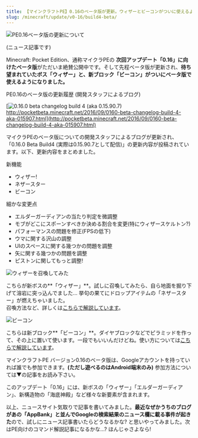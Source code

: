 ```yaml
---
title: 【マインクラフトPE】0.16のベータ版が更新。ウィザーとビーコンがついに使えるようになった
slug: /minecraft/update/v0-16/build4-beta/
---
```


![PE0.16ベータ版の更新について](https://cdn-ak.f.st-hatena.com/images/fotolife/s/sasigume/20210208/20210208111433.png)

(ニュース記事です)

Minecraft: Pocket Edition、通称マイクラPEの **次回アップデート「0.16」に向けたベータ版**がただいま絶賛公開中です。そして先程ベータ版が更新され、**待ち望まれていたボス「ウィザー」と、新ブロック「ビーコン」がついにベータ版で使えるようになりました。**

PE0.16のベータ版の更新履歴 (開発スタッフによるブログ)

[![0.16.0 beta changelog build 4 (aka 0.15.90.7)](https://cdn-ak.f.st-hatena.com/images/fotolife/s/sasigume/20210208/20210208112109.png)  
http://pocketbeta.minecraft.net/2016/09/0160-beta-changelog-build-4-aka-015907.html](http://pocketbeta.minecraft.net/2016/09/0160-beta-changelog-build-4-aka-015907.html)

マイクラPEのベータ版についての開発スタッフによるブログが更新され、「0.16.0 Beta Build4 (実際は0.15.90.7として配信)」の更新内容が投稿されています。以下、更新内容をまとめました。

新機能

*   ウィザー!
*   ネザースター
*   ビーコン

細かな変更点

*   エルダーガーディアンの当たり判定を微調整
*   モブがどこにスポーンすべきか決める割合を変更(特にウィザースケルトン?)
*   パフォーマンスの問題を修正(FPSの低下)
*   ウマに関する沢山の調整
*   UIのスペースに関する幾つかの問題を調整
*   矢に関する幾つかの問題を調整
*   ピストンに関してもっと調整!

![ウィザーを召喚してみた](https://cdn-ak.f.st-hatena.com/images/fotolife/s/sasigume/20210208/20210208112103.png)

こちらが新ボスの**「ウィザー」**。試しに召喚してみたら、自ら地面を掘り下げて溶岩に突っ込んでました… 挙句の果てにドロップアイテムの「ネザースター」が燃えちゃいました。  
召喚方法など、詳しくは[こちらで解説しています](/minecraft/update/v0-16/v0/#wither)。

![ビーコン](https://cdn-ak.f.st-hatena.com/images/fotolife/s/sasigume/20210208/20210208112114.png)

こちらは新ブロック**「ビーコン」**。ダイヤブロックなどでピラミッドを作って、その上に置いて使います。一段でもいいんだけどね。使い方については[こちらで解説しています](/minecraft/update/v0-16/v0/#beacon)。

マインクラフトPE バージョン0.16のベータ版は、Googleアカウントを持っていれば誰でも参加できます。**(ただし遊べるのはAndroid端末のみ)** 参加方法については▼の記事をお読み下さい。

このアップデート「0.16」には、新ボスの「ウィザー」「エルダーガーディアン」、新構造物の「海底神殿」など様々な新要素が含まれます。

以上、ニュースサイト気取りで記事を書いてみました。**最近なぜかうちのブログがあの「AppBank」と並んでGoogleの検索結果のニュース欄に載る事件が起きた**ので、試しにニュース記事書いたらどうなるかな? と思いやってみました。次はPE向けのコマンド解説記事になるかな…? ほんじゃさよなら!
